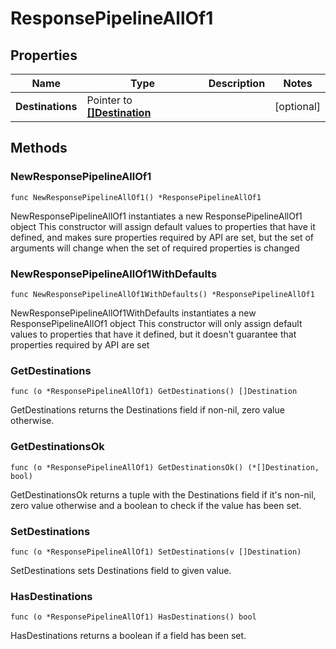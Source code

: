 # ResponsePipelineAllOf1

## Properties

|Name | Type | Description | Notes|
|------------ | ------------- | ------------- | -------------|
|**Destinations** | Pointer to [**[]Destination**](Destination.md) |  | [optional] |

## Methods

### NewResponsePipelineAllOf1

`func NewResponsePipelineAllOf1() *ResponsePipelineAllOf1`

NewResponsePipelineAllOf1 instantiates a new ResponsePipelineAllOf1 object
This constructor will assign default values to properties that have it defined,
and makes sure properties required by API are set, but the set of arguments
will change when the set of required properties is changed

### NewResponsePipelineAllOf1WithDefaults

`func NewResponsePipelineAllOf1WithDefaults() *ResponsePipelineAllOf1`

NewResponsePipelineAllOf1WithDefaults instantiates a new ResponsePipelineAllOf1 object
This constructor will only assign default values to properties that have it defined,
but it doesn't guarantee that properties required by API are set

### GetDestinations

`func (o *ResponsePipelineAllOf1) GetDestinations() []Destination`

GetDestinations returns the Destinations field if non-nil, zero value otherwise.

### GetDestinationsOk

`func (o *ResponsePipelineAllOf1) GetDestinationsOk() (*[]Destination, bool)`

GetDestinationsOk returns a tuple with the Destinations field if it's non-nil, zero value otherwise
and a boolean to check if the value has been set.

### SetDestinations

`func (o *ResponsePipelineAllOf1) SetDestinations(v []Destination)`

SetDestinations sets Destinations field to given value.

### HasDestinations

`func (o *ResponsePipelineAllOf1) HasDestinations() bool`

HasDestinations returns a boolean if a field has been set.


